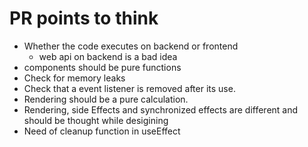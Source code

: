 # PR points to think
-   Whether the code executes on backend or frontend
    -   web api on backend is a bad idea
-   components should be pure functions
-   Check for memory leaks
-   Check that a event listener is removed after its use.
-   Rendering should be a pure calculation.
-   Rendering, side Effects and synchronized effects are different and should be thought while desigining
-   Need of cleanup function in useEffect